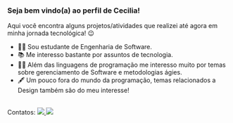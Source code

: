 ### Seja bem vindo(a) ao perfil de Cecilia! 

Aqui você encontra alguns projetos/atividades que realizei até agora em minha jornada tecnológica! 😉

- 👩‍🎓 Sou estudante de Engenharia de Software.
- 📚 Me interesso bastante por assuntos de tecnologia. 
- 👩‍💻 Além das linguagens de programação me interesso muito por temas sobre gerenciamento de Software e metodologias ágies.
- 🖋️ Um pouco fora do mundo da programação, temas relacionados a Design também são do meu interesse!

<br>
<div> 
 Contatos: 
  <a href="https://www.linkedin.com/in/ceciliacamargoprado" target="_blank"><img src="https://img.shields.io/badge/-LinkedIn-%230077B5?style=for-the-badge&logo=linkedin&logoColor=white" target="_blank">
  <a href = "mailto:ceciliacprado1@gmail.com"><img src="https://img.shields.io/badge/-Gmail-%23333?style=for-the-badge&logo=gmail&logoColor=white" target="_blank"></a>
  </a> 
</div></p>
